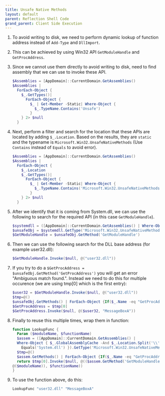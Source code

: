 ```yaml
---
title: Unsafe Native Methods
layout: default
parent: Reflection Shell Code
grand_parent: Client Side Execution
---
```


1. To avoid writing to disk, we need to perform dynamic lookup of function address instead of `Add-Type` and `DllImport`. 
2. This can be achieved by using Win32 API `GetModuleHandle` and `GetProcAddress`.
3. Since we cannot use them directly to avoid writing to disk, need to find assembly that we can use to invoke these API.

    ```powershell
    $Assemblies = [AppDomain]::CurrentDomain.GetAssemblies()
    $Assemblies |
      ForEach-Object {
        $_.GetTypes()|
          ForEach-Object {
            $_ | Get-Member -Static| Where-Object {
              $_.TypeName.Contains('Unsafe')
            }
        } 2> $null
      }
    ```

4. Next, perform a filter and search for the location that these APIs are located by adding `$_.Location`. Based on the results, they are `static` and the typename is `Microsoft.Win32.UnsafeNativeMethods` (Use `Contains` instead of `Equals` to avoid error).

    ```powershell
    $Assemblies = [AppDomain]::CurrentDomain.GetAssemblies()
    $Assemblies |
      ForEach-Object {
        $_.Location
        $_.GetTypes()|
          ForEach-Object {
            $_ | Get-Member -Static| Where-Object {
              $_.TypeName.Contains('Microsoft.Win32.UnsafeNativeMethods')
            }
        } 2> $null
      }
    ```

5. After we identify that it is coming from System.dll, we can use the following to search for the required API (in this case `GetModuleHandle`).

    ```powershell
    $systemdll = ([AppDomain]::CurrentDomain.GetAssemblies() | Where-Object { $_.GlobalAssemblyCache -And $_.Location.Split('\\')[-1].Equals('System.dll') })
    $unsafeObj = $systemdll.GetType('Microsoft.Win32.UnsafeNativeMethods')
    $GetModuleHandle = $unsafeObj.GetMethod('GetModuleHandle')
    ```

6. Then we can use the following search for the DLL base address (for example user32.dll):

    ```powershell
    $GetModuleHandle.Invoke($null, @("user32.dll"))
    ```

7. If you try to do a `$GetProcAddress = $unsafeObj.GetMethod('GetProcAddress')` you will get an error "Ambiguous match found.". Instead we need to do this for multiple occurence (we are using tmp[0] which is the first entry):

    ```powershell
    $user32 = $GetModuleHandle.Invoke($null, @("user32.dll"))
    $tmp=@()
    $unsafeObj.GetMethods() | ForEach-Object {If($_.Name -eq "GetProcAddress") {$tmp+=$_}}
    $GetProcAddress = $tmp[0]
    $GetProcAddress.Invoke($null, @($user32, "MessageBoxA"))
    ```

8. Finally to reuse this multiple times, wrap them in function:

    ```powershell
    function LookupFunc {
      Param ($moduleName, $functionName)
      $assem = ([AppDomain]::CurrentDomain.GetAssemblies() |
      Where-Object { $_.GlobalAssemblyCache -And $_.Location.Split('\\')[-1].
        Equals('System.dll') }).GetType('Microsoft.Win32.UnsafeNativeMethods')
      $tmp=@()
      $assem.GetMethods() | ForEach-Object {If($_.Name -eq "GetProcAddress") {$tmp+=$_}}
      return $tmp[0].Invoke($null, @(($assem.GetMethod('GetModuleHandle')).Invoke($null,
    @($moduleName)), $functionName))
    }
    ```

9. To use the function above, do this:

    ```powershell
    LookupFunc "user32.dll" "MessageBoxA"
    ```
